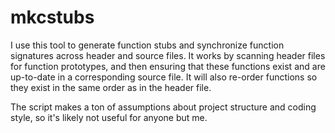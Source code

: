 mkcstubs
========

I use this tool to generate function stubs and synchronize function signatures
across header and source files. It works by scanning header files for function
prototypes, and then ensuring that these functions exist and are up-to-date in
a corresponding source file. It will also re-order functions so they exist in
the same order as in the header file.

The script makes a ton of assumptions about project structure and coding
style, so it's likely not useful for anyone but me.
